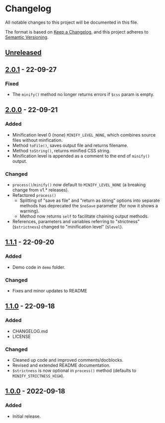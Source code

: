 # Changelog

All notable changes to this project will be documented in this file.

The format is based on [Keep a Changelog](https://keepachangelog.com/en/1.0.0/), and this project adheres to [Semantic Versioning](https://semver.org/spec/v2.0.0.html).

## [Unreleased]

## [2.0.1] - 22-09-27

### Fixed

- The `minify()` method no longer returns errors if `$css` param is empty.

## [2.0.0] - 22-09-21

### Added

- Minification level 0 (none) `MINIFY_LEVEL_NONE`, which combines source files without minfication.
- Method `toFile()`, saves output file and returns filename.
- Method `toString()`, returns minified CSS string.
- Minification level is appended as a comment to the end of `minify()` output.

### Changed

- `process()`/`minify()` now default to `MINIFY_LEVEL_NONE` (a breaking change from v1.* releases).
- Refactored `process()`
    - Splitting of "save as file" and "return as string" options into separate methods has deprecated the `$noSave` parameter (for now it shows a warning).
    - Method now returns `self` to facilitate chaining output methods.
- References, parameters and variables referring to "strictness" (`$strictness`) changed to "minification level" (`$level`).

## [1.1.1] - 22-09-20

### Added

- Demo code in `demo` folder.

### Changed

- Fixes and minor updates to README

## [1.1.0] - 22-09-18

### Added

- CHANGELOG.md
- LICENSE

### Changed

- Cleaned up code and improved comments/docblocks.
- Revised and extended README documentation.
- `$strictness` is now optional in `process()` method (defaults to `MINIFY_STRICTNESS_HIGH`).

## [1.0.0] - 2022-09-18

### Added

- Initial release.

[Unreleased]: https://github.com/lmd-code/lmdcrunchcss/compare/v2.0.1...HEAD
[2.0.1]: https://github.com/lmd-code/lmdcrunchcss/releases/tag/v2.0.1
[2.0.0]: https://github.com/lmd-code/lmdcrunchcss/releases/tag/v2.0.0
[1.1.1]: https://github.com/lmd-code/lmdcrunchcss/releases/tag/v1.1.1
[1.1.0]: https://github.com/lmd-code/lmdcrunchcss/releases/tag/v1.1.0
[1.0.0]: https://github.com/lmd-code/lmdcrunchcss/releases/tag/v1.0.0